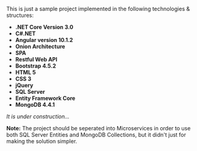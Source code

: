 <p>
  This is just a sample project implemented in the following technologies & structures:
</p>
<ul>
  <li><strong>.NET Core Version 3.0</strong></li>
  <li><strong>C#.NET</strong></li>
  <li><strong>Angular version 10.1.2</strong></li>
  <li><strong>Onion Architecture</strong></li>
  <li><strong>SPA</strong></li>  
  <li><strong>Restful Web API</strong></li>
  <li><strong>Bootstrap 4.5.2</strong></li>
  <li><strong>HTML 5</strong></li>
  <li><strong>CSS 3</strong></li>
  <li><strong>jQuery</strong></li>
  <li><strong>SQL Server</strong></li>
  <li><strong>Entity Framework Core</strong></li>
  <li><strong>MongoDB 4.4.1</strong></li>
</ul>

<p>
  <em>It is under construction...</em>
</p>

<p>
  <b>Note:</b>
  The project should be seperated into Microservices in order to use both SQL Server Entities and
  MongoDB Collections, but it didn't just for making the solution simpler.
</p>
